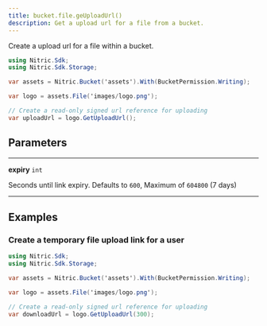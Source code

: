 ```yaml
---
title: bucket.file.geUploadUrl()
description: Get a upload url for a file from a bucket.
---
```


Create a upload url for a file within a bucket.

```csharp
using Nitric.Sdk;
using Nitric.Sdk.Storage;

var assets = Nitric.Bucket('assets').With(BucketPermission.Writing);

var logo = assets.File('images/logo.png');

// Create a read-only signed url reference for uploading
var uploadUrl = logo.GetUploadUrl();
```

## Parameters

---

**expiry** `int`

Seconds until link expiry. Defaults to `600`, Maximum of `604800` (7 days)

---

## Examples

### Create a temporary file upload link for a user

```csharp
using Nitric.Sdk;
using Nitric.Sdk.Storage;

var assets = Nitric.Bucket('assets').With(BucketPermission.Writing);

var logo = assets.File('images/logo.png');

// Create a read-only signed url reference for uploading
var downloadUrl = logo.GetUploadUrl(300);
```
